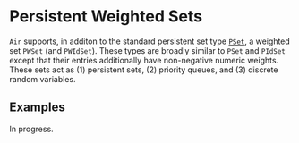 # Persistent Weighted Sets

`Air` supports, in additon to the standard persistent set type
[`PSet`](pset.md), a weighted set `PWSet` (and `PWIdSet`). These types are
broadly similar to `PSet` and `PIdSet` except that their entries additionally
have non-negative numeric weights. These sets act as (1) persistent sets, (2)
priority queues, and (3) discrete random variables.

## Examples

In progress.
